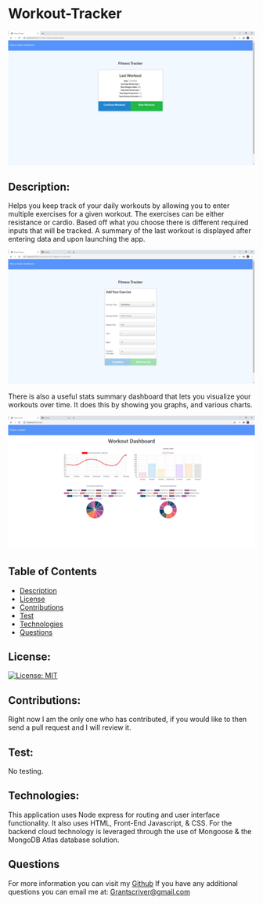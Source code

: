 # Workout-Tracker

![fitness tracker image](./public/assets/FitnessTracker.jpg)

## Description:

Helps you keep track of your daily workouts by allowing you to enter multiple exercises for a given workout. The exercises can be either resistance or cardio. Based off what you choose there is different required inputs that will be tracked. A summary of the last workout is displayed after entering data and upon launching the app.

![excercise image](./public/assets/exercise.jpg)

There is also a useful stats summary dashboard that lets you visualize your workouts over time. It does this by showing you graphs, and various charts.

![stats image](./public/assets/stats.jpg)

## Table of Contents

- [Description](#description)
- [License](#license)
- [Contributions](#contributions)
- [Test](#test)
- [Technologies](#technologies)
- [Questions](#questions)

## License:

[![License: MIT](https://img.shields.io/badge/License-MIT-yellow.svg)](https://opensource.org/licenses/MIT)

## Contributions:

Right now I am the only one who has contributed, if you would like to then send a pull request and I will review it.

## Test:

No testing.

## Technologies:

This application uses Node express for routing and user interface functionality. It also uses HTML, Front-End Javascript, & CSS. For the backend cloud technology is leveraged through the use of Mongoose & the MongoDB Atlas database solution.

## Questions

For more information you can visit my [Github](https://github.com/grantscriver)
If you have any additional questions you can email me at: Grantscriver@gmail.com